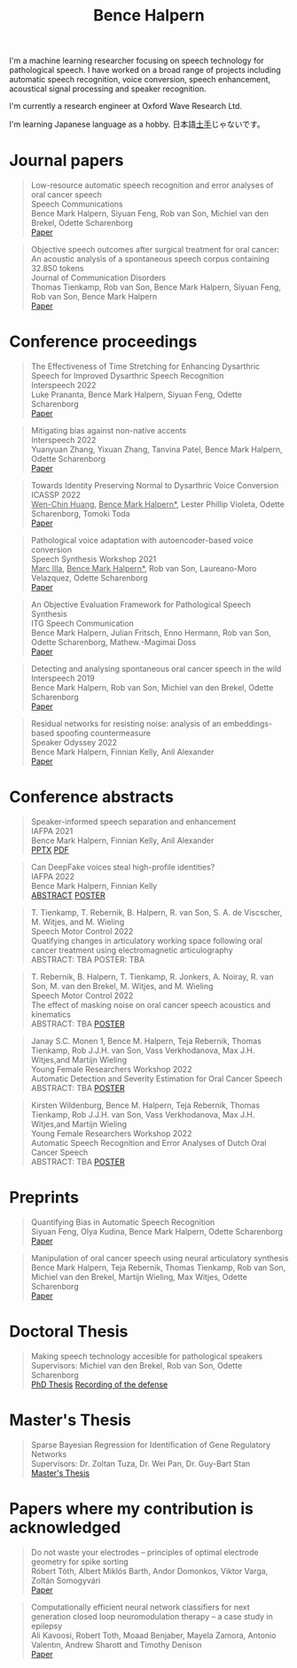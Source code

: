 ﻿---
permalink: /
title: "Bence Halpern"
excerpt: "About me"
author_profile: true
redirect_from: 
  - /about/
  - /about.html
---

I'm a machine learning researcher focusing on speech technology for pathological speech.
I have worked on a broad range of projects including automatic speech recognition, voice conversion, speech enhancement,
acoustical signal processing and speaker recognition.

I'm currently a research engineer at Oxford Wave Research Ltd.

I'm learning Japanese language as a hobby. 日本語[土手](https://youtu.be/Hr2pUnf5OeM)じゃないです。

Journal papers
======

> Low-resource automatic speech recognition and error analyses of oral cancer speech <br>
> Speech Communications <br>
> Bence Mark Halpern, Siyuan Feng, Rob van Son, Michiel van den Brekel, Odette Scharenborg <br>
> [Paper](https://www.sciencedirect.com/science/article/pii/S0167639322000620) <br>

> Objective speech outcomes after surgical treatment for oral cancer: An acoustic analysis of a spontaneous speech corpus containing 32.850 tokens<br>
> Journal of Communication Disorders <br>
> Thomas Tienkamp, Rob van Son, Bence Mark Halpern, Siyuan Feng, Rob van Son, Bence Mark Halpern <br>
> [Paper](https://www.sciencedirect.com/science/article/pii/S0021992422001101) <br>


Conference proceedings
======

> The Effectiveness of Time Stretching for Enhancing Dysarthric Speech for Improved Dysarthric Speech Recognition <br>
> Interspeech 2022 <br>
> Luke Prananta, Bence Mark Halpern, Siyuan Feng, Odette Scharenborg <br>
> [Paper](https://arxiv.org/pdf/2201.04908.pdf)

> Mitigating bias against non-native accents <br>
> Interspeech 2022 <br>
> Yuanyuan Zhang, Yixuan Zhang, Tanvina Patel, Bence Mark Halpern, Odette Scharenborg <br>
> [Paper](https://www.isca-speech.org/archive/pdfs/interspeech_2022/zhang22n_interspeech.pdf)

> Towards Identity Preserving Normal to Dysarthric Voice Conversion <br>
> ICASSP 2022 <br>
> <u>Wen-Chin Huang</u>, <u>Bence Mark Halpern*</u>, Lester Phillip Violeta, Odette Scharenborg, Tomoki Toda <br>
> [Paper](https://arxiv.org/pdf/2110.08213.pdf)

> Pathological voice adaptation with autoencoder-based voice conversion <br>
> Speech Synthesis Workshop 2021 <br>
> <u>Marc Illa</u>, <u>Bence Mark Halpern*</u>, Rob van Son, Laureano-Moro Velazquez, Odette Scharenborg <br>
> [Paper](https://arxiv.org/pdf/2106.08427)

> An Objective Evaluation Framework for Pathological Speech Synthesis <br>
> ITG Speech Communication <br>
> Bence Mark Halpern, Julian Fritsch, Enno Hermann, Rob van Son, Odette Scharenborg,
> Mathew.-Magimai Doss <br>
> [Paper](https://arxiv.org/pdf/2107.00308) 

> Detecting and analysing spontaneous oral cancer speech in the wild <br>
> Interspeech 2019 <br>
> Bence Mark Halpern, Rob van Son, Michiel van den Brekel, Odette Scharenborg <br>
> [Paper](https://arxiv.org/pdf/2007.14205)

> Residual networks for resisting noise: analysis of an embeddings-based spoofing countermeasure <br>
> Speaker Odyssey 2022 <br>
> Bence Mark Halpern, Finnian Kelly, Anil Alexander <br>
> [Paper](https://oxfordwaveresearch.com/wp-content/uploads/2020/04/Odyssey2020_spoofingResNet_Halpern_et_al.pdf)


Conference abstracts
====
> Speaker-informed speech separation and enhancement <br>
> IAFPA 2021 <br>
> Bence Mark Halpern, Finnian Kelly, Anil Alexander <br>
> [PPTX](https://karkirowle.github.io/files/speech_enhancement_iafpa_2021.pptx) [PDF](https://karkirowle.github.io/files/speech_enhancement_iafpa_2021.pdf)

> Can DeepFake voices steal high-profile identities? <br>
> IAFPA 2022 <br>
> Bence Mark Halpern, Finnian Kelly <br>
> [ABSTRACT](https://oxfordwaveresearch.com/wp-content/uploads/2022/07/Abstract-Can-DeepFake-voices-steal-high-profile-identities.pdf) [POSTER](https://oxfordwaveresearch.com/wp-content/uploads/2022/07/Poster-Can-DeepFake-voices-steal-high-profile-identities.pdf)

> T. Tienkamp, T. Rebernik, B. Halpern, R. van Son, S. A. de Viscscher, M. Witjes, and M. Wieling <br>
> Speech Motor Control 2022 <br>
> Quatifying changes in articulatory working space following oral cancer treatment using electromagnetic articulography <br>
> ABSTRACT: TBA POSTER: TBA

> T. Rebernik, B. Halpern, T. Tienkamp, R. Jonkers, A. Noiray, R. van Son, M. van den Brekel, M. Witjes, and M. Wieling <br>
> Speech Motor Control 2022 <br>
> The effect of masking noise on oral cancer speech acoustics and kinematics <br>
> ABSTRACT: TBA [POSTER](https://karkirowle.github.io/images/tienkamp2022_SMCPoster.pdf)

> Janay S.C. Monen 1, Bence M. Halpern, Teja Rebernik, Thomas Tienkamp, Rob J.J.H. van Son, Vass Verkhodanova, Max J.H. Witjes,and Martijn Wieling <br>
> Young Female Researchers Workshop 2022 <br>
> Automatic Detection and Severity Estimation for Oral Cancer Speech <br>
> ABSTRACT: TBA [POSTER](https://karkirowle.github.io/images/monen2022_poster.pdf)

> Kirsten Wildenburg, Bence M. Halpern, Teja Rebernik, Thomas Tienkamp, Rob J.J.H. van Son, Vass Verkhodanova, Max J.H. Witjes,and Martijn Wieling <br>
> Young Female Researchers Workshop 2022 <br>
> Automatic Speech Recognition and Error Analyses of Dutch Oral Cancer Speech <br>
> ABSTRACT: TBA [POSTER](https://karkirowle.github.io/images/kirsten2022_YFRW_poster.pdf)


Preprints 
======

> Quantifying Bias in Automatic Speech Recognition <br>
> Siyuan Feng, Olya Kudina, Bence Mark Halpern, Odette Scharenborg <br>
> [Paper](https://arxiv.org/pdf/2103.15122)

> Manipulation of oral cancer speech using neural articulatory synthesis <br>
> Bence Mark Halpern, Teja Rebernik, Thomas Tienkamp, Rob van Son, Michiel van den Brekel, Martijn Wieling, Max Witjes, Odette Scharenborg <br>
> [Paper](https://arxiv.org/pdf/2203.17072.pdf)

Doctoral Thesis
=======
> Making speech technology accesible for pathological speakers <br>
> Supervisors: Michiel van den Brekel, Rob van Son, Odette Scharenborg<br>
> [PhD Thesis](https://dare.uva.nl/search?identifier=6135311c-3590-415e-b1fa-d7eeebde516c)
> [Recording of the defense](https://drive.google.com/file/d/1qmd97M0mNEzdmRQiFu4FA_0L_WsItMm_/view?usp=sharing)

Master's Thesis 
=======
> Sparse Bayesian Regression for Identification of Gene Regulatory Networks <br>
> Supervisors: Dr. Zoltan Tuza, Dr. Wei Pan, Dr. Guy-Bart Stan <br>
> [Master's Thesis](https://github.com/karkirowle/sysidProject/blob/master/VanillaID/thesis/Thesis_Halpern_2018_v3.pdf)


Papers where my contribution is acknowledged
=====
> Do not waste your electrodes – principles of optimal electrode geometry for spike sorting <br>
> Róbert Tóth, Albert Miklós Barth, Andor Domonkos, Viktor Varga, Zoltán Somogyvári <br>
> [Paper](https://iopscience.iop.org/article/10.1088/1741-2552/ac0f49/pdf)

> Computationally efficient neural network classifiers for next generation closed loop neuromodulation therapy – a case study in epilepsy<br>
> Ali Kavoosi, Robert Toth, Moaad Benjaber, Mayela Zamora, Antonio Valentın, Andrew Sharott and Timothy Denison<br>
> [Paper](https://arxiv.org/pdf/2204.12938.pdf)
